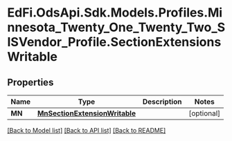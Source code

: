 # EdFi.OdsApi.Sdk.Models.Profiles.Minnesota_Twenty_One_Twenty_Two_SISVendor_Profile.SectionExtensionsWritable
## Properties

Name | Type | Description | Notes
------------ | ------------- | ------------- | -------------
**MN** | [**MnSectionExtensionWritable**](MnSectionExtensionWritable.md) |  | [optional] 

[[Back to Model list]](../README.md#documentation-for-models) [[Back to API list]](../README.md#documentation-for-api-endpoints) [[Back to README]](../README.md)


